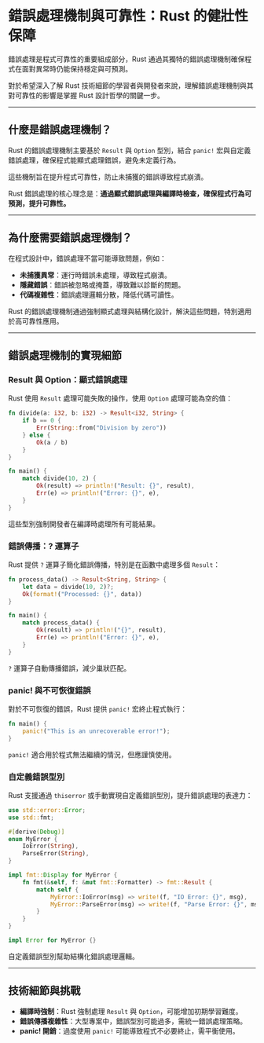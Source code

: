 # 錯誤處理機制與可靠性：Rust 的健壯性保障

錯誤處理是程式可靠性的重要組成部分，Rust 通過其獨特的錯誤處理機制確保程式在面對異常時仍能保持穩定與可預測。

對於希望深入了解 Rust 技術細節的學習者與開發者來說，理解錯誤處理機制與其對可靠性的影響是掌握 Rust 設計哲學的關鍵一步。

---

## 什麼是錯誤處理機制？

Rust 的錯誤處理機制主要基於 `Result` 與 `Option` 型別，結合 `panic!` 宏與自定義錯誤處理，確保程式能顯式處理錯誤，避免未定義行為。

這些機制旨在提升程式可靠性，防止未捕獲的錯誤導致程式崩潰。

Rust 錯誤處理的核心理念是：**通過顯式錯誤處理與編譯時檢查，確保程式行為可預測，提升可靠性。**

---

## 為什麼需要錯誤處理機制？

在程式設計中，錯誤處理不當可能導致問題，例如：

- **未捕獲異常**：運行時錯誤未處理，導致程式崩潰。
- **隱藏錯誤**：錯誤被忽略或掩蓋，導致難以診斷的問題。
- **代碼複雜性**：錯誤處理邏輯分散，降低代碼可讀性。

Rust 的錯誤處理機制通過強制顯式處理與結構化設計，解決這些問題，特別適用於高可靠性應用。

---

## 錯誤處理機制的實現細節

### Result 與 Option：顯式錯誤處理

Rust 使用 `Result` 處理可能失敗的操作，使用 `Option` 處理可能為空的值：

```rust
fn divide(a: i32, b: i32) -> Result<i32, String> {
    if b == 0 {
        Err(String::from("Division by zero"))
    } else {
        Ok(a / b)
    }
}

fn main() {
    match divide(10, 2) {
        Ok(result) => println!("Result: {}", result),
        Err(e) => println!("Error: {}", e),
    }
}
```

這些型別強制開發者在編譯時處理所有可能結果。

### 錯誤傳播：? 運算子

Rust 提供 `?` 運算子簡化錯誤傳播，特別是在函數中處理多個 `Result`：

```rust
fn process_data() -> Result<String, String> {
    let data = divide(10, 2)?;
    Ok(format!("Processed: {}", data))
}

fn main() {
    match process_data() {
        Ok(result) => println!("{}", result),
        Err(e) => println!("Error: {}", e),
    }
}
```

`?` 運算子自動傳播錯誤，減少巢狀匹配。

### panic! 與不可恢復錯誤

對於不可恢復的錯誤，Rust 提供 `panic!` 宏終止程式執行：

```rust
fn main() {
    panic!("This is an unrecoverable error!");
}
```

`panic!` 適合用於程式無法繼續的情況，但應謹慎使用。

### 自定義錯誤型別

Rust 支援通過 `thiserror` 或手動實現自定義錯誤型別，提升錯誤處理的表達力：

```rust
use std::error::Error;
use std::fmt;

#[derive(Debug)]
enum MyError {
    IoError(String),
    ParseError(String),
}

impl fmt::Display for MyError {
    fn fmt(&self, f: &mut fmt::Formatter) -> fmt::Result {
        match self {
            MyError::IoError(msg) => write!(f, "IO Error: {}", msg),
            MyError::ParseError(msg) => write!(f, "Parse Error: {}", msg),
        }
    }
}

impl Error for MyError {}
```

自定義錯誤型別幫助結構化錯誤處理邏輯。

---

## 技術細節與挑戰

- **編譯時強制**：Rust 強制處理 `Result` 與 `Option`，可能增加初期學習難度。
- **錯誤傳播複雜性**：大型專案中，錯誤型別可能過多，需統一錯誤處理策略。
- **panic! 開銷**：過度使用 `panic!` 可能導致程式不必要終止，需平衡使用。
